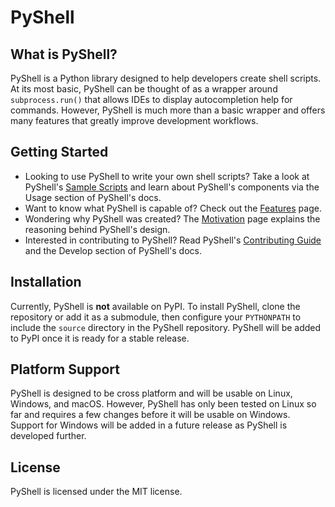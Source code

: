 # PyShell
## What is PyShell?
PyShell is a Python library designed to help developers create shell scripts.
At its most basic, PyShell can be thought of as a wrapper around
`subprocess.run()` that allows IDEs to display autocompletion help for commands.
However, PyShell is much more than a basic wrapper and offers many features that
greatly improve development workflows.

## Getting Started
- Looking to use PyShell to write your own shell scripts? Take a look at
  PyShell's [Sample Scripts](learn/sample-scripts.md) and learn about PyShell's
  components via the Usage section of PyShell's docs.
- Want to know what PyShell is capable of? Check out the [Features](develop/features.md)
  page.
- Wondering why PyShell was created? The [Motivation](motivation.md) page
  explains the reasoning behind PyShell's design.
- Interested in contributing to PyShell? Read PyShell's
  [Contributing Guide](develop/contributing.md) and the Develop section of
  PyShell's docs.

## Installation
Currently, PyShell is **not** available on PyPI. To install PyShell, clone the
repository or add it as a submodule, then configure your `PYTHONPATH` to include
the `source` directory in the PyShell repository. PyShell will be added to PyPI
once it is ready for a stable release.

## Platform Support
PyShell is designed to be cross platform and will be usable on Linux, Windows,
and macOS. However, PyShell has only been tested on Linux so far and requires a
few changes before it will be usable on Windows. Support for Windows will be
added in a future release as PyShell is developed further.

## License
PyShell is licensed under the MIT license.
